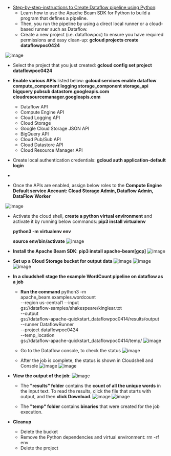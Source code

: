 - [Step-by-step-instructions to Create Dataflow pipeline using Python](https://cloud.google.com/dataflow/docs/quickstarts/create-pipeline-python):
  - Learn how to use the Apache Beam SDK for Python to build a program that defines a pipeline.
  - Then, you run the pipeline by using a direct local runner or a cloud-based runner such as Dataflow.
  - Create a new project (i.e. dataflowpoc) to ensure you have required permissions and easy clean-up: **gcloud projects create dataflowpoc0424**

![image](https://github.com/Ajit1279/GCP_Learning/assets/81754034/60a155e8-7080-48b7-bb89-1b3e249d2d4a)

  - Select the project that you just created: **gcloud config set project dataflowpoc0424**

  - **Enable various APIs** listed below: 
**gcloud services enable dataflow compute_component logging storage_component storage_api bigquery pubsub datastore.googleapis.com cloudresourcemanager.googleapis.com**
    - Dataflow API
    - Compute Engine API
    - Cloud Logging API
    - Cloud Storage
    - Google Cloud Storage JSON API
    - BigQuery API
    - Cloud Pub/Sub API
    - Cloud Datastore API
    - Cloud Resource Manager API

  - Create local authentication credentials: **gcloud auth application-default login**
  - 
  - Once the APIs are enabled, assign below roles to the **Compute Engine Default service Account: Cloud Storage Admin, Dataflow Admin, DataFlow Worker**
  
![image](https://github.com/Ajit1279/GCP_Learning/assets/81754034/f9ec1676-4f5b-4aaa-b5f3-49cf4add7d5a)

  - Activate the cloud shell, **create a python virtual environment** and activate it by running below commands:
    **pip3 install virtualenv**
    
    **python3 -m virtualenv env**

    **source env/bin/activate**
![image](https://github.com/Ajit1279/GCP_Learning/assets/81754034/95ce8ac6-091c-4322-94c3-0be02d0b9fc4)

  - **Install the Apache Beam SDK**: **pip3 install apache-beam[gcp]**
![image](https://github.com/Ajit1279/GCP_Learning/assets/81754034/fc6a8dec-ed59-4fae-ad8a-7bd50fc83dc0)

  - **Set up a Cloud Storage bucket for output data**
![image](https://github.com/Ajit1279/GCP_Learning/assets/81754034/867bc1c0-09bb-4783-8c33-5b4e1a8dd5a5)
![image](https://github.com/Ajit1279/GCP_Learning/assets/81754034/a5d3d719-a42b-4ddd-97d7-450430e2f9a2)
![image](https://github.com/Ajit1279/GCP_Learning/assets/81754034/a1c5f0e0-ad78-4b6e-91a4-450931966926)

  - **In a cloudshell stage the example WordCount pipeline on dataflow as a job**
    - **Run the command** 
      python3 -m \
      apache_beam.examples.wordcount \
      --region us-central1 --input \
      gs://dataflow-samples/shakespeare/kinglear.txt \
      --output \
      gs://dataflow-apache-quickstart_dataflowpoc0414/results/output \
      --runner DataflowRunner \
      --project dataflowpoc0424 \
      --temp_location \
      gs://dataflow-apache-quickstart_dataflowpoc0414/temp/
 ![image](https://github.com/Ajit1279/GCP_Learning/assets/81754034/e90a07eb-0615-4ce9-b281-b9592a694b57)

    - Go to the Dataflow console, to check the status
![image](https://github.com/Ajit1279/GCP_Learning/assets/81754034/1d092d1f-f035-413f-8f23-deede0098dcc)

    - After the job is complete, the status is shown in Cloudshell and Console
![image](https://github.com/Ajit1279/GCP_Learning/assets/81754034/6ea5685c-bd4d-4466-855e-47901d0a20e1)
![image](https://github.com/Ajit1279/GCP_Learning/assets/81754034/414bc496-0159-40cd-a349-622fe3efcc0c)

  - **View the output of the job**:
![image](https://github.com/Ajit1279/GCP_Learning/assets/81754034/ce197e8b-9d18-460a-acba-350c1d6142a6)
    - The **"results" folder** contains the **count of all the unique words** in the input text. To read the results, click the file that starts with output, and then **click Download**.
![image](https://github.com/Ajit1279/GCP_Learning/assets/81754034/40968312-83ef-45e1-a5f1-a68e0fa5b9e8)
![image](https://github.com/Ajit1279/GCP_Learning/assets/81754034/1dc25c4e-f63f-40c8-a0ff-6b11d33943f9)

    - The **"temp" folder** contains **binaries** that were created for the job execution.

  - **Cleanup**
    - Delete the bucket
    - Remove the Python dependencies and virtual environment: rm -rf env
    - Delete the project
